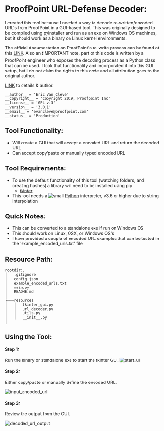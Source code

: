 # ProofPoint URL-Defense Decoder:

I created this tool because I needed a way to decode re-written/encoded URL's from ProofPoint in a GUI-based tool. This was originally designed to be compiled using pyinstaller and run as an exe on Windows OS machines, but it should work as a binary on Linux kernel environments.

The official documentation on ProofPoint's re-write process can be found at this [LINK](https://help.proofpoint.com/Proofpoint_Essentials/Email_Security/User_Topics/Targeted_Attack_Protection/URL_Defense_FAQ's). Also an ❗IMPORTANT note, part of this code is written by a ProofPoint engineer who exposes the decoding process as a Python class that can be used. I took that functionality and incorporated it into this GUI setup, but I do not claim the rights to this code and all attribution goes to the original author.

[LINK](https://files.mtstatic.com/site_6638/draft_177/2?Expires=1642267881&Signature=fR5vVi5n5ASVK0wJ-NnpitF2lC2EZwlFbbL6kYlpTv-sElldDlWaVaxwkw-6Tgb3-iDlP8JpirA7AFQH2CSxZLKl3eD~GRReT0vptsEYmZVLqp5tCHsHMZA2b3e8yp~u26l1izY~WsKPGPGs63YATbZ4zD5H0eyAmGz5niyQTEY_&Key-Pair-Id=APKAJ5Y6AV4GI7A555NA) to details & author.

```
__author__ = 'Eric Van Cleve'
__copyright__ = 'Copyright 2019, Proofpoint Inc'
__license__ = 'GPL v.3'
__version__ = '3.0.1'
__email__ = 'evancleve@proofpoint.com'
__status__ = 'Production'
```

## Tool Functionality:

- Will create a GUI that will accept a encoded URL and return the decoded URL
- Can accept copy/paste or manually typed encoded URL

## Tool Requirements:

- To use the default functionality of this tool (watching folders, and creating hashes) a library will need to be installed using pip
  - [tkinter](https://docs.python.org/3/library/tkinter.html)
- This tool needs a ![small](https://user-images.githubusercontent.com/80045938/148561762-9590c4a1-a424-4c7b-a0fb-68190fb7a31c.png) [Python](https://www.python.org/downloads/) interpreter, v3.6 or higher due to string interpolation

## Quick Notes:

- This can be converted to a standalone exe if run on Windows OS
- This should work on Linux, OSX, or Windows OS's
- I have provided a couple of encoded URL examples that can be tested in the 'example_encoded_urls.txt' file

## Resource Path:
```
rootdir:.
│   .gitignore
│   config.json
│   example_encoded_urls.txt
│   main.py
│   README.md
│
├───resources
│   │   tkinter_gui.py
│   │   url_decoder.py
│   │   utils.py
│   │   __init__.py
│
```

## Using the Tool:

#### Step 1:

Run the binary or standalone exe to start the tkinter GUI.
![start_ui](https://user-images.githubusercontent.com/80045938/149629964-c123cad5-e4a9-47d0-96df-5323470e7980.gif)

#### Step 2:

Either copy/paste or manually define the encoded URL.

![input_encoded_url](https://user-images.githubusercontent.com/80045938/149629975-7afb9b54-fde2-4304-b764-3d0cbcdca16e.gif)

#### Step 3:

Review the output from the GUI.

![decoded_url_output](https://user-images.githubusercontent.com/80045938/149630021-31bc62fc-ba06-4391-a8e9-b864680070c9.jpg)
